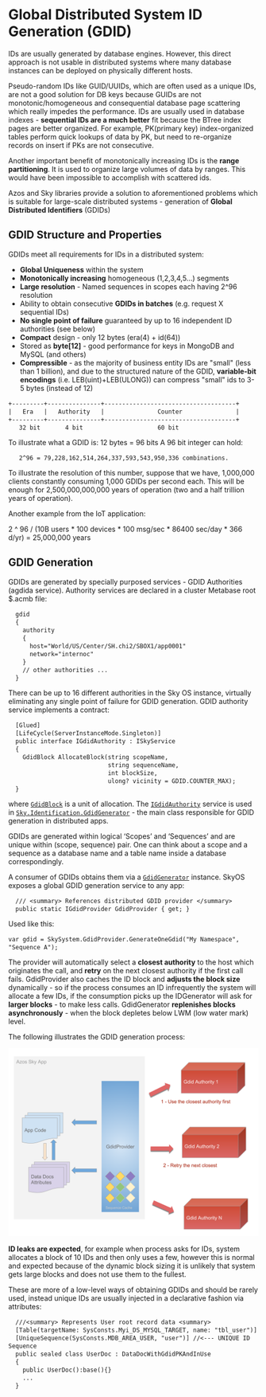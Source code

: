 # Global Distributed System ID Generation (GDID)

IDs are usually generated by database engines. However, this direct approach is not usable in
distributed systems where many database instances can be deployed on physically different hosts.

Pseudo-random IDs like GUID/UUIDs, which are often used as a unique IDs, are not a good solution
for DB keys because GUIDs are not monotonic/homogeneous and consequential database page scattering
which really impedes the performance. IDs are usually used in database indexes - 
**sequential IDs are a much better** fit because the BTree index pages are better organized. 
For example, PK(primary key) index-organized tables perform  quick lookups of data by PK, but need
 to re-organize records on insert if PKs are not consecutive.

Another important benefit of monotonically increasing IDs is the **range partitioning**. It is used 
to organize large volumes of data by ranges. This would have been impossible to accomplish with scattered ids.

Azos and Sky libraries provide a solution to aforementioned problems which is suitable for large-scale
distributed systems - generation of **Global Distributed Identifiers** (GDIDs)

## GDID Structure and Properties 

GDIDs meet all requirements for IDs in a distributed system: 

* **Global Uniqueness** within the system
* **Monotonically increasing** homogeneous (1,2,3,4,5…) segments
* **Large resolution** - Named sequences in scopes each having 2^96 resolution
* Ability to obtain consecutive **GDIDs in batches** (e.g. request X sequential IDs)
* **No single point of failure** guaranteed by up to 16 independent ID authorities (see below)
* **Compact** design - only 12 bytes (era(4) + id(64))
* Stored as **byte[12]** - good performance for keys in MongoDB and MySQL (and others)
* **Compressible** - as the majority of business entity IDs are "small" (less than 1 billion), and due to the structured nature of the GDID, **variable-bit encodings** (i.e. LEB(uint)+LEB(ULONG)) can compress "small" ids to 3-5 bytes (instead of 12) 

```CSharp
+---------+---------------+-------------------------------------+
|   Era   |   Authority   |               Counter               |
+---------+---------------+-------------------------------------+
   32 bit       4 bit                     60 bit
```

To illustrate what a GDID is: 12 bytes = 96 bits
A 96 bit integer can hold:

       2^96 = 79,228,162,514,264,337,593,543,950,336 combinations.

To illustrate the resolution of this number, suppose that we have, 1,000,000 clients constantly consuming 1,000 GDIDs per second each. This will be enough for 2,500,000,000,000 years of operation (two and a half trillion years of operation).

Another example from the IoT application:

2 ^ 96 / (10B users * 100 devices * 100 msg/sec * 86400 sec/day * 366 d/yr) = 25,000,000 years 

## GDID Generation
GDIDs are generated by specially purposed services - GDID Authorities (agdida service). Authority services are declared in a cluster Metabase root $.acmb file: 

```CSharp
  gdid
  {
    authority
    {
      host="World/US/Center/SH.chi2/SBOX1/app0001"
      network="internoc"
    }
    // other authorities ...
  }
```

There can be up to 16 different authorities in the Sky OS instance, virtually eliminating any single point of failure for GDID generation. GDID authority service implements a contract: 

```CSharp
  [Glued]
  [LifeCycle(ServerInstanceMode.Singleton)]
  public interface IGdidAuthority : ISkyService
  {
    GdidBlock AllocateBlock(string scopeName, 
                            string sequenceName, 
                            int blockSize,
                            ulong? vicinity = GDID.COUNTER_MAX);
  }
```

where [`GdidBlock`](../Contracts/IGdidAuthority.cs#L33) is a unit of allocation. 
The [`IGdidAuthority`](../Contracts/IGdidAuthority.cs) service is used 
in [`Sky.Identification.GdidGenerator`](GdidGenerator.cs) - the main class responsible for GDID generation in distributed apps.

GDIDs are generated within logical ‘Scopes’ and ‘Sequences’ and are unique within (scope, sequence) pair. One can think about a scope and a sequence as a database name and a table name inside a database correspondingly.

A consumer of GDIDs obtains them via a [`GdidGenerator`](GdidGenerator.cs) instance. SkyOS exposes a global GDID generation service to any app: 

```CSharp
  /// <summary> References distributed GDID provider </summary>
  public static IGdidProvider GdidProvider { get; }
```

Used like this: 
```CSharp
var gdid = SkySystem.GdidProvider.GenerateOneGdid("My Namespace", "Sequence A");
```

The provider will automatically select a **closest authority** to the host which originates the call, and **retry** on the next
closest authority if the first call fails. GdidProvider also caches the ID block and **adjusts the block size** dynamically - 
so if the process consumes an ID infrequently the system will allocate a few IDs, if the consumption picks up the IDGenerator 
will ask for **larger blocks** - to make less calls. GdidGenerator **replenishes blocks asynchronously** - when the block depletes
below LWM (low water mark) level. 

The following illustrates the GDID generation process: 

<img src="/doc/img/agdida-01.svg">

**ID leaks are expected**, for example when process asks for IDs, system allocates a block of 10 IDs and then only uses a few,
however this is normal and expected because of the dynamic block sizing it is unlikely that system gets large blocks and does not
use them to the fullest.

These are more of a low-level ways of obtaining GDIDs and should be rarely used, instead unique IDs are usually injected in a declarative
fashion via attributes: 

```CSharp
  ///<summary> Represents User root record data <summary>
  [Table(targetName: SysConsts.Myi_DS_MYSQL_TARGET, name: "tbl_user")]
  [UniqueSequence(SysConsts.MDB_AREA_USER, "user")] //<--- UNIQUE ID Sequence
  public sealed class UserDoc : DataDocWithGdidPKAndInUse
  {
    public UserDoc():base(){}
    ...
  }
```

